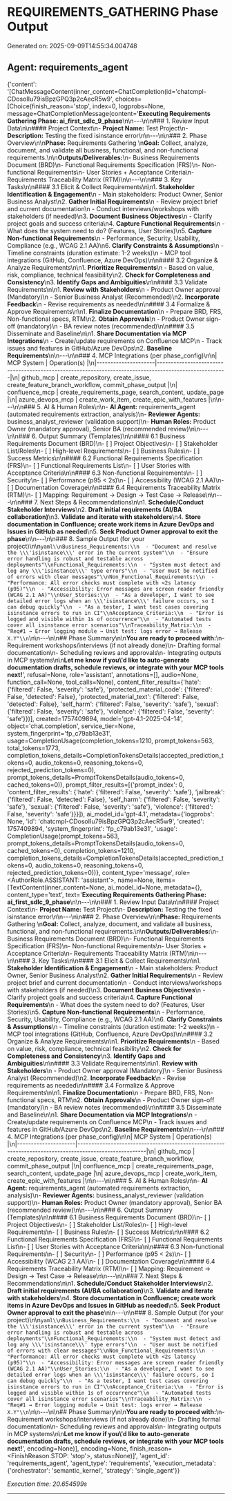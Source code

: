 # REQUIREMENTS_GATHERING Phase Output

Generated on: 2025-09-09T14:55:34.004748

## Agent: requirements_agent

{'content': '[ChatMessageContent(inner_content=ChatCompletion(id=\'chatcmpl-CDosoIIu79isBpzGPQ3p2cAecR5w9\', choices=[Choice(finish_reason=\'stop\', index=0, logprobs=None, message=ChatCompletionMessage(content=\'**Executing Requirements Gathering Phase: ai_first_sdlc_9_phase**\\n\\n---\\n\\n### 1. Review Input Data\\n\\n#### Project Context\\n- **Project Name:** Test Project\\n- **Description:** Testing the fixed isinstance error\\n\\n---\\n\\n### 2. Phase Overview\\n\\n**Phase:** Requirements Gathering  \\n**Goal:** Collect, analyze, document, and validate all business, functional, and non-functional requirements.\\n\\n**Outputs/Deliverables:**\\n- Business Requirements Document (BRD)\\n- Functional Requirements Specification (FRS)\\n- Non-functional Requirements\\n- User Stories + Acceptance Criteria\\n- Requirements Traceability Matrix (RTM)\\n\\n---\\n\\n### 3. Key Tasks\\n\\n#### 3.1 Elicit & Collect Requirements\\n\\n1. **Stakeholder Identification & Engagement**\\n   - Main stakeholders: Product Owner, Senior Business Analyst\\n2. **Gather Initial Requirements**\\n   - Review project brief and current documentation\\n   - Conduct interviews/workshops with stakeholders (if needed)\\n3. **Document Business Objectives**\\n   - Clarify project goals and success criteria\\n4. **Capture Functional Requirements**\\n   - What does the system need to do? (Features, User Stories)\\n5. **Capture Non-functional Requirements**\\n   - Performance, Security, Usability, Compliance (e.g., WCAG 2.1 AA)\\n6. **Clarify Constraints & Assumptions**\\n   - Timeline constraints (duration estimate: 1-2 weeks)\\n   - MCP tool integrations (GitHub, Confluence, Azure DevOps)\\n\\n#### 3.2 Organize & Analyze Requirements\\n\\n1. **Prioritize Requirements**\\n   - Based on value, risk, compliance, technical feasibility\\n2. **Check for Completeness and Consistency**\\n3. **Identify Gaps and Ambiguities**\\n\\n#### 3.3 Validate Requirements\\n\\n1. **Review with Stakeholders**\\n   - Product Owner approval (Mandatory)\\n   - Senior Business Analyst (Recommended)\\n2. **Incorporate Feedback**\\n   - Revise requirements as needed\\n\\n#### 3.4 Formalize & Approve Requirements\\n\\n1. **Finalize Documentation**\\n   - Prepare BRD, FRS, Non-functional specs, RTM\\n2. **Obtain Approvals**\\n   - Product Owner sign-off (mandatory)\\n   - BA review notes (recommended)\\n\\n#### 3.5 Disseminate and Baseline\\n\\n1. **Share Documentation via MCP Integrations**\\n   - Create/update requirements on Confluence MCP\\n   - Track issues and features in GitHub/Azure DevOps\\n2. **Baseline Requirements**\\n\\n---\\n\\n### 4. MCP Integrations (per phase_config)\\n\\n| MCP System          | Operation(s)                                                                                          |\\n|---------------------|-------------------------------------------------------------------------------------------------------|\\n| github_mcp          | create_repository, create_issue, create_feature_branch_workflow, commit_phase_output                  |\\n| confluence_mcp      | create_requirements_page, search_content, update_page                                                 |\\n| azure_devops_mcp    | create_work_item, create_epic_with_features                                                           |\\n\\n---\\n\\n### 5. AI & Human Roles\\n\\n- **AI Agent:** requirements_agent (automated requirements extraction, analysis)\\n- **Reviewer Agents:** business_analyst_reviewer (validation support)\\n- **Human Roles:** Product Owner (mandatory approval), Senior BA (recommended review)\\n\\n---\\n\\n### 6. Output Summary (Templates)\\n\\n#### 6.1 Business Requirements Document (BRD)\\n- [ ] Project Objectives\\n- [ ] Stakeholder List/Roles\\n- [ ] High-level Requirements\\n- [ ] Business Rules\\n- [ ] Success Metrics\\n\\n#### 6.2 Functional Requirements Specification (FRS)\\n- [ ] Functional Requirements List\\n- [ ] User Stories with Acceptance Criteria\\n\\n#### 6.3 Non-functional Requirements\\n- [ ] Security\\n- [ ] Performance (p95 < 2s)\\n- [ ] Accessibility (WCAG 2.1 AA)\\n- [ ] Documentation Coverage\\n\\n#### 6.4 Requirements Traceability Matrix (RTM)\\n- [ ] Mapping: Requirement → Design → Test Case → Release\\n\\n---\\n\\n### 7. Next Steps & Recommendations\\n\\n1. **Schedule/Conduct Stakeholder Interviews**\\n2. **Draft initial requirements (AI/BA collaboration)**\\n3. **Validate and iterate with stakeholders**\\n4. **Store documentation in Confluence; create work items in Azure DevOps and Issues in GitHub as needed**\\n5. **Seek Product Owner approval to exit the phase**\\n\\n---\\n\\n### 8. Sample Output (for your project)\\n\\n```yaml\\nBusiness_Requirements:\\n  - "Document and resolve the \\\'isinstance\\\' error in the current system"\\n  - "Ensure error handling is robust and testable across deployments"\\nFunctional_Requirements:\\n  - "System must detect and log any \\\'isinstance\\\' type errors"\\n  - "User must be notified of errors with clear messages"\\nNon_Functional_Requirements:\\n  - "Performance: All error checks must complete with <2s latency (p95)"\\n  - "Accessibility: Error messages are screen reader friendly (WCAG 2.1 AA)"\\nUser_Stories:\\n  - "As a developer, I want to see detailed error logs when an \\\'isinstance\\\' failure occurs, so I can debug quickly"\\n  - "As a tester, I want test cases covering isinstance errors to run in CI"\\nAcceptance_Criteria:\\n  - "Error is logged and visible within 1s of occurrence"\\n  - "Automated tests cover all isinstance error scenarios"\\nTraceability_Matrix:\\n  - "Req#1 → Error logging module → Unit test: logs error → Release X.Y"\\n```\\n\\n---\\n\\n## Phase Summary\\n\\n**You are ready to proceed with:**\\n- Requirement workshops/interviews (if not already done)\\n- Drafting formal documentation\\n- Scheduling reviews and approvals\\n- Integrating outputs in MCP systems\\n\\n**Let me know if you\\\'d like to auto-generate documentation drafts, schedule reviews, or integrate with your MCP tools next!**\', refusal=None, role=\'assistant\', annotations=[], audio=None, function_call=None, tool_calls=None), content_filter_results={\'hate\': {\'filtered\': False, \'severity\': \'safe\'}, \'protected_material_code\': {\'filtered\': False, \'detected\': False}, \'protected_material_text\': {\'filtered\': False, \'detected\': False}, \'self_harm\': {\'filtered\': False, \'severity\': \'safe\'}, \'sexual\': {\'filtered\': False, \'severity\': \'safe\'}, \'violence\': {\'filtered\': False, \'severity\': \'safe\'}})], created=1757409894, model=\'gpt-4.1-2025-04-14\', object=\'chat.completion\', service_tier=None, system_fingerprint=\'fp_c79ab13e31\', usage=CompletionUsage(completion_tokens=1210, prompt_tokens=563, total_tokens=1773, completion_tokens_details=CompletionTokensDetails(accepted_prediction_tokens=0, audio_tokens=0, reasoning_tokens=0, rejected_prediction_tokens=0), prompt_tokens_details=PromptTokensDetails(audio_tokens=0, cached_tokens=0)), prompt_filter_results=[{\'prompt_index\': 0, \'content_filter_results\': {\'hate\': {\'filtered\': False, \'severity\': \'safe\'}, \'jailbreak\': {\'filtered\': False, \'detected\': False}, \'self_harm\': {\'filtered\': False, \'severity\': \'safe\'}, \'sexual\': {\'filtered\': False, \'severity\': \'safe\'}, \'violence\': {\'filtered\': False, \'severity\': \'safe\'}}}]), ai_model_id=\'gpt-4.1\', metadata={\'logprobs\': None, \'id\': \'chatcmpl-CDosoIIu79isBpzGPQ3p2cAecR5w9\', \'created\': 1757409894, \'system_fingerprint\': \'fp_c79ab13e31\', \'usage\': CompletionUsage(prompt_tokens=563, prompt_tokens_details=PromptTokensDetails(audio_tokens=0, cached_tokens=0), completion_tokens=1210, completion_tokens_details=CompletionTokensDetails(accepted_prediction_tokens=0, audio_tokens=0, reasoning_tokens=0, rejected_prediction_tokens=0))}, content_type=\'message\', role=<AuthorRole.ASSISTANT: \'assistant\'>, name=None, items=[TextContent(inner_content=None, ai_model_id=None, metadata={}, content_type=\'text\', text=\'**Executing Requirements Gathering Phase: ai_first_sdlc_9_phase**\\n\\n---\\n\\n### 1. Review Input Data\\n\\n#### Project Context\\n- **Project Name:** Test Project\\n- **Description:** Testing the fixed isinstance error\\n\\n---\\n\\n### 2. Phase Overview\\n\\n**Phase:** Requirements Gathering  \\n**Goal:** Collect, analyze, document, and validate all business, functional, and non-functional requirements.\\n\\n**Outputs/Deliverables:**\\n- Business Requirements Document (BRD)\\n- Functional Requirements Specification (FRS)\\n- Non-functional Requirements\\n- User Stories + Acceptance Criteria\\n- Requirements Traceability Matrix (RTM)\\n\\n---\\n\\n### 3. Key Tasks\\n\\n#### 3.1 Elicit & Collect Requirements\\n\\n1. **Stakeholder Identification & Engagement**\\n   - Main stakeholders: Product Owner, Senior Business Analyst\\n2. **Gather Initial Requirements**\\n   - Review project brief and current documentation\\n   - Conduct interviews/workshops with stakeholders (if needed)\\n3. **Document Business Objectives**\\n   - Clarify project goals and success criteria\\n4. **Capture Functional Requirements**\\n   - What does the system need to do? (Features, User Stories)\\n5. **Capture Non-functional Requirements**\\n   - Performance, Security, Usability, Compliance (e.g., WCAG 2.1 AA)\\n6. **Clarify Constraints & Assumptions**\\n   - Timeline constraints (duration estimate: 1-2 weeks)\\n   - MCP tool integrations (GitHub, Confluence, Azure DevOps)\\n\\n#### 3.2 Organize & Analyze Requirements\\n\\n1. **Prioritize Requirements**\\n   - Based on value, risk, compliance, technical feasibility\\n2. **Check for Completeness and Consistency**\\n3. **Identify Gaps and Ambiguities**\\n\\n#### 3.3 Validate Requirements\\n\\n1. **Review with Stakeholders**\\n   - Product Owner approval (Mandatory)\\n   - Senior Business Analyst (Recommended)\\n2. **Incorporate Feedback**\\n   - Revise requirements as needed\\n\\n#### 3.4 Formalize & Approve Requirements\\n\\n1. **Finalize Documentation**\\n   - Prepare BRD, FRS, Non-functional specs, RTM\\n2. **Obtain Approvals**\\n   - Product Owner sign-off (mandatory)\\n   - BA review notes (recommended)\\n\\n#### 3.5 Disseminate and Baseline\\n\\n1. **Share Documentation via MCP Integrations**\\n   - Create/update requirements on Confluence MCP\\n   - Track issues and features in GitHub/Azure DevOps\\n2. **Baseline Requirements**\\n\\n---\\n\\n### 4. MCP Integrations (per phase_config)\\n\\n| MCP System          | Operation(s)                                                                                          |\\n|---------------------|-------------------------------------------------------------------------------------------------------|\\n| github_mcp          | create_repository, create_issue, create_feature_branch_workflow, commit_phase_output                  |\\n| confluence_mcp      | create_requirements_page, search_content, update_page                                                 |\\n| azure_devops_mcp    | create_work_item, create_epic_with_features                                                           |\\n\\n---\\n\\n### 5. AI & Human Roles\\n\\n- **AI Agent:** requirements_agent (automated requirements extraction, analysis)\\n- **Reviewer Agents:** business_analyst_reviewer (validation support)\\n- **Human Roles:** Product Owner (mandatory approval), Senior BA (recommended review)\\n\\n---\\n\\n### 6. Output Summary (Templates)\\n\\n#### 6.1 Business Requirements Document (BRD)\\n- [ ] Project Objectives\\n- [ ] Stakeholder List/Roles\\n- [ ] High-level Requirements\\n- [ ] Business Rules\\n- [ ] Success Metrics\\n\\n#### 6.2 Functional Requirements Specification (FRS)\\n- [ ] Functional Requirements List\\n- [ ] User Stories with Acceptance Criteria\\n\\n#### 6.3 Non-functional Requirements\\n- [ ] Security\\n- [ ] Performance (p95 < 2s)\\n- [ ] Accessibility (WCAG 2.1 AA)\\n- [ ] Documentation Coverage\\n\\n#### 6.4 Requirements Traceability Matrix (RTM)\\n- [ ] Mapping: Requirement → Design → Test Case → Release\\n\\n---\\n\\n### 7. Next Steps & Recommendations\\n\\n1. **Schedule/Conduct Stakeholder Interviews**\\n2. **Draft initial requirements (AI/BA collaboration)**\\n3. **Validate and iterate with stakeholders**\\n4. **Store documentation in Confluence; create work items in Azure DevOps and Issues in GitHub as needed**\\n5. **Seek Product Owner approval to exit the phase**\\n\\n---\\n\\n### 8. Sample Output (for your project)\\n\\n```yaml\\nBusiness_Requirements:\\n  - "Document and resolve the \\\'isinstance\\\' error in the current system"\\n  - "Ensure error handling is robust and testable across deployments"\\nFunctional_Requirements:\\n  - "System must detect and log any \\\'isinstance\\\' type errors"\\n  - "User must be notified of errors with clear messages"\\nNon_Functional_Requirements:\\n  - "Performance: All error checks must complete with <2s latency (p95)"\\n  - "Accessibility: Error messages are screen reader friendly (WCAG 2.1 AA)"\\nUser_Stories:\\n  - "As a developer, I want to see detailed error logs when an \\\'isinstance\\\' failure occurs, so I can debug quickly"\\n  - "As a tester, I want test cases covering isinstance errors to run in CI"\\nAcceptance_Criteria:\\n  - "Error is logged and visible within 1s of occurrence"\\n  - "Automated tests cover all isinstance error scenarios"\\nTraceability_Matrix:\\n  - "Req#1 → Error logging module → Unit test: logs error → Release X.Y"\\n```\\n\\n---\\n\\n## Phase Summary\\n\\n**You are ready to proceed with:**\\n- Requirement workshops/interviews (if not already done)\\n- Drafting formal documentation\\n- Scheduling reviews and approvals\\n- Integrating outputs in MCP systems\\n\\n**Let me know if you\\\'d like to auto-generate documentation drafts, schedule reviews, or integrate with your MCP tools next!**\', encoding=None)], encoding=None, finish_reason=<FinishReason.STOP: \'stop\'>, status=None)]', 'agent_id': 'requirements_agent', 'agent_type': 'requirements', 'execution_metadata': {'orchestrator': 'semantic_kernel', 'strategy': 'single_agent'}}

_Execution time: 20.654599s_

---

